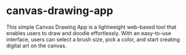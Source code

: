 # canvas-drawing-app
This simple Canvas Drawing App is a lightweight web-based tool that enables users to draw and doodle effortlessly. With an easy-to-use interface, users can select a brush size, pick a color, and start creating digital art on the canvas.
